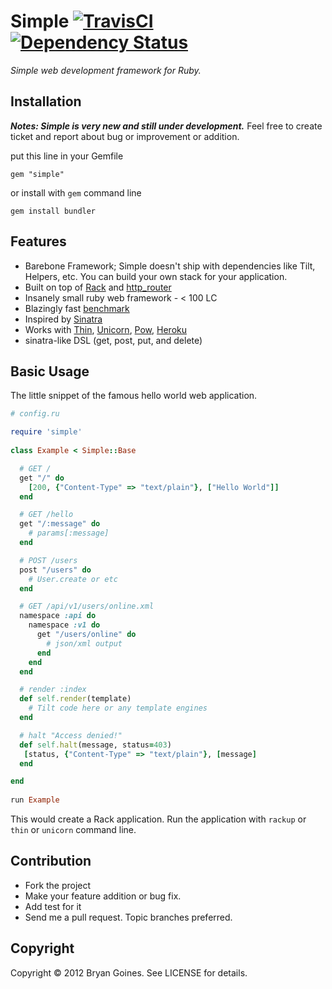 # Simple [![TravisCI][travis-img]][travis-ci] [![Dependency Status][gemnasium-img]][gemnasium]

[travis-img]: https://secure.travis-ci.org/bry4n/simple.png?branch=master
[travis-ci]: http://travis-ci.org/bry4n/simple
[gemnasium-img]: https://gemnasium.com/bry4n/simple.png?travis
[gemnasium]: https://gemnasium.com/bry4n/simple

_Simple web development framework for Ruby._

## Installation

**_Notes: Simple is very new and still under development._** Feel free to create ticket and report about bug or improvement or addition.


put this line in your Gemfile

    gem "simple"

or install with `gem` command line

    gem install bundler

## Features

* Barebone Framework; Simple doesn't ship with dependencies like Tilt, Helpers, etc. You can build your own stack for your application.
* Built on top of [Rack](https://github.com/rack/rack) and [http_router](https://github.com/joshbuddy/http_router)
* Insanely small ruby web framework - < 100 LC
* Blazingly fast [benchmark](https://github.com/bry4n/simple/blob/master/examples/benchmark.log)
* Inspired by [Sinatra](https://github.com/sinatra/sinatra)
* Works with [Thin](http://code.macournoyer.com/thin/), [Unicorn](http://unicorn.bogomips.org/), [Pow](http://pow.cx/), [Heroku](http://www.heroku.com/)
* sinatra-like DSL (get, post, put, and delete)

## Basic Usage

The little snippet of the famous hello world web application.

```ruby
# config.ru

require 'simple'
  	
class Example < Simple::Base

  # GET /
  get "/" do
    [200, {"Content-Type" => "text/plain"}, ["Hello World"]]
  end

  # GET /hello
  get "/:message" do
    # params[:message]
  end

  # POST /users
  post "/users" do
    # User.create or etc
  end

  # GET /api/v1/users/online.xml
  namespace :api do
    namespace :v1 do
      get "/users/online" do
        # json/xml output
      end
    end
  end

  # render :index
  def self.render(template)
    # Tilt code here or any template engines
  end

  # halt "Access denied!"
  def self.halt(message, status=403)
   [status, {"Content-Type" => "text/plain"}, [message]
  end

end
  
run Example
````

This would create a Rack application. Run the application with `rackup` or `thin` or `unicorn` command line.

## Contribution

* Fork the project
* Make your feature addition or bug fix.
* Add test for it
* Send me a pull request. Topic branches preferred.

## Copyright

Copyright © 2012 Bryan Goines. See LICENSE for details.
